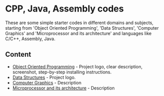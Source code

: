 # CPP, Java, Assembly codes
These are some simple starter codes in different domains and subjects, starting from 'Object Oriented Programming', 'Data Structures', 'Computer Graphics' and 'Microprocessor and its architecture' and languages like C/C++, Assembly, Java.

## Content

- [Object Oriented Programming](https://github.com/snehabandi/codes_cpp/README.md) - Project logo, clear description, screenshot, step-by-step installing instructions.
- [Data Structures](https://github.com/snehabandi/codes_cpp/README.md) - Project logo.
- [Computer Graphics](https://github.com/snehabandi/codes_cpp/README.md) - Description
- [Microprocessor and its architecture](https://github.com/snehabandi/codes_cpp/README.md) - Description
